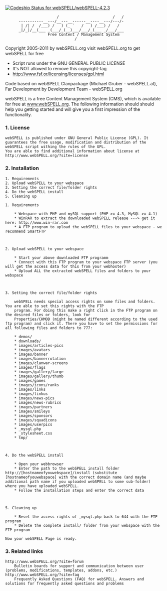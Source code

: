 [ ![Codeship Status for webSPELL/webSPELL-4.2.3](https://codeship.com/projects/655247c0-f3d1-0131-ce29-02087275ebc8/status?branch=dev)](https://codeship.com/projects/27970)

```
                       /                        /   /
      -----------__---/__---__------__----__---/---/-
       | /| /  /___) /   ) (_ `   /   ) /___) /   /
      _|/_|/__(___ _(___/_(__)___/___/_(___ _/___/___
                   Free Content / Management System
                               /
```
  Copyright 2005-2011 by webSPELL.org visit webSPELL.org to get webSPELL for free
  * Script runs under the GNU GENERAL PUBLIC LICENSE
  * It's NOT allowed to remove this copyright-tag
  * http://www.fsf.or/licensing/licenses/gpl.html

Code based on webSPELL Clanpackage (Michael Gruber - webSPELL.at),
Far Development by Development Team - webSPELL.org


webSPELL is a free Content Management System (CMS), which is available for free at www.webSPELL.org. The following information should should help you getting started and will give you a first impression of the functionality.


### 1. License

	webSPELL is published under GNU General Public License (GPL). It guarantees the free usage, modification and distribution of the webSPELL script withing the rules of the GPL.
	You are able to find additional information about license at http://www.webSPELL.org/?site=license

### 2. Installation

	1. Requirements
	2. Upload webSPELL to your webspace
	3. Setting the correct file/folder rights
	4. Do the webSPELL install
	5. Cleaning up

	1. Requirements

	    * Webspace with PHP and mySQL support (PHP >= 4.3, MySQL >= 4.1)
	    * WinRAR to extract the downloaded webSPELL release ---> get it here: http://www.win-rar.com
	    * A FTP program to upload the webSPELL files to your webspace - we recommend SmartFTP



	2. Upload webSPELL to your webspace

	    * Start your above downloaded FTP programm
	    * Connect with this FTP program to your webspace FTP server (you will get the access data for this from your webhoster)
	    * Upload ALL the extracted webSPELL files and folders to your webspace



	3. Setting the correct file/folder rights

		webSPELL needs special access rights on some files and folders. You are able to set this rights with the FTP
		program. For doing this make a right click in the FTP program on the desired files or folders, look for
		Properties/CHMOD (might be named different according to the used ftp program) and click it. There you have to set the permissions for all following files and folders to 777:

	    * demos/
	    * downloads/
	    * images/articles-pics
	    * images/avatars
	    * images/banner
	    * images/bannerrotation
	    * images/clanwar-screens
	    * images/flags
	    * images/gallery/large
	    * images/gallery/thumb
	    * images/games
	    * images/icons/ranks
	    * images/links
	    * images/linkus
	    * images/news-pics
	    * images/news-rubrics
	    * images/partners
	    * images/smileys
	    * images/sponsors
	    * images/squadicons
	    * images/userpics
	    * _mysql.php
	    * _stylesheet.css
	    * tmp/



	4. Do the webSPELL install

	    * Open your webbrowser
	    * Enter the path to the webSPELL install folder http://[hostnameofyouwebspace]/install (substitute [hostnameofyouwebspace] with the correct domain name (and maybe additional path name if you uploaded webSPELL to some sub-folder) where you have uploaded webSPELL.
	    * Follow the installation steps and enter the correct data



	5. Cleaning up

	    * Reset the access rights of _mysql.php back to 644 with the FTP program
	    * Delete the complete install/ folder from your webspace with the FTP program

	Now your webSPELL Page is ready.

### 3. Related links

	http://www.webSPELL.org/?site=forum
		Bulletin boards for support and communication between user (problems, modifications, templates, addons, etc.)
	http://www.webSPELL.org/?site=faq
		Frequently Asked Questions (FAQ) for webSPELL. Answers and solutions for frequently asked questions and problems
